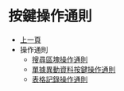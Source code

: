 # 按鍵操作通則
* [上一頁]({back})
* 操作通則
  * [搜尋區塊操作通則](README#rulebutton1)
  * [單據異動資料按鍵操作通則](README#rulebutton2)
  * [表格記錄操作通則](README#rulebutton3)